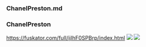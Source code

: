 ### ChanelPreston.md
### ChanelPreston
https://fuskator.com/full/ijIhF0SPBrp/index.html
![](https://i9.fuskator.com/large/ijIhF0SPBrp/image-1.jpg)
![](https://i9.fuskator.com/large/ijIhF0SPBrp/image-2.jpg)
